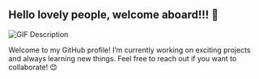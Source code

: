 ## Hello lovely people, welcome aboard!!! 👋

<img  align="center" src="https://media1.tenor.com/m/kB1vnpMwOnIAAAAC/megumi-saekano.gif" alt="GIF Description">
<p align="center">
</p>

Welcome to my GitHub profile! I’m currently working on exciting projects and always learning new things. Feel free to reach out if you want to collaborate! 😊
